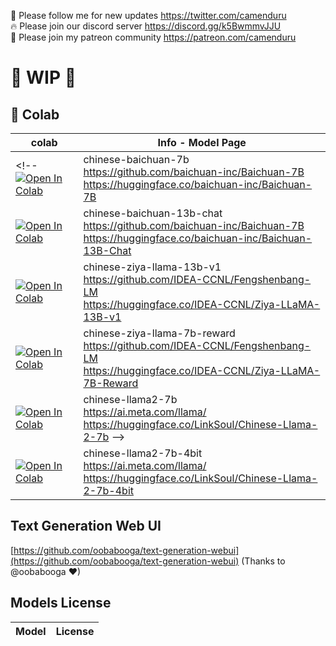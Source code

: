 🐣 Please follow me for new updates https://twitter.com/camenduru <br />
🔥 Please join our discord server https://discord.gg/k5BwmmvJJU <br />
🥳 Please join my patreon community https://patreon.com/camenduru <br />

# 🚦 WIP 🚦

## 🦒 Colab
| colab | Info - Model Page
| --- | --- |
<!-- [![Open In Colab](https://colab.research.google.com/assets/colab-badge.svg)](https://colab.research.google.com/github/camenduru/japanese-text-generation-webui-colab/blob/main/chinese-baichuan-7b.ipynb) | chinese-baichuan-7b <br /> https://github.com/baichuan-inc/Baichuan-7B <br /> https://huggingface.co/baichuan-inc/Baichuan-7B
[![Open In Colab](https://colab.research.google.com/assets/colab-badge.svg)](https://colab.research.google.com/github/camenduru/japanese-text-generation-webui-colab/blob/main/chinese-baichuan-13b-chat.ipynb) | chinese-baichuan-13b-chat <br /> https://github.com/baichuan-inc/Baichuan-7B <br /> https://huggingface.co/baichuan-inc/Baichuan-13B-Chat
[![Open In Colab](https://colab.research.google.com/assets/colab-badge.svg)](https://colab.research.google.com/github/camenduru/japanese-text-generation-webui-colab/blob/main/chinese-ziya-llama-13b-v1.ipynb) | chinese-ziya-llama-13b-v1 <br /> https://github.com/IDEA-CCNL/Fengshenbang-LM <br /> https://huggingface.co/IDEA-CCNL/Ziya-LLaMA-13B-v1
[![Open In Colab](https://colab.research.google.com/assets/colab-badge.svg)](https://colab.research.google.com/github/camenduru/japanese-text-generation-webui-colab/blob/main/chinese-ziya-llama-7b-reward.ipynb) | chinese-ziya-llama-7b-reward <br /> https://github.com/IDEA-CCNL/Fengshenbang-LM <br /> https://huggingface.co/IDEA-CCNL/Ziya-LLaMA-7B-Reward
[![Open In Colab](https://colab.research.google.com/assets/colab-badge.svg)](https://colab.research.google.com/github/camenduru/japanese-text-generation-webui-colab/blob/main/chinese-llama2-7b.ipynb) | chinese-llama2-7b <br /> https://ai.meta.com/llama/ <br /> https://huggingface.co/LinkSoul/Chinese-Llama-2-7b -->
[![Open In Colab](https://colab.research.google.com/assets/colab-badge.svg)](https://colab.research.google.com/github/camenduru/japanese-text-generation-webui-colab/blob/main/chinese-llama2-7b-4bit.ipynb) | chinese-llama2-7b-4bit <br /> https://ai.meta.com/llama/ <br /> https://huggingface.co/LinkSoul/Chinese-Llama-2-7b-4bit



## Text Generation Web UI
[https://github.com/oobabooga/text-generation-webui](https://github.com/oobabooga/text-generation-webui) (Thanks to @oobabooga ❤)

## Models License
| Model | License
| --- | --- |
